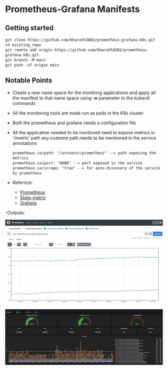 # Prometheus-Grafana Manifests


## Getting started

```
git clone https://github.com/bharath2602/prometheus-grafana-k8s.git
cd existing_repo
git remote add origin https://github.com/bharath2602/prometheus-grafana-k8s.git
git branch -M main
git push -uf origin main
```

## Notable Points

- Create a new name space for the monitring applications and apply all the manifest to that name space using **-n** parameter to the kubectl commands 
- All the monitoring tools are made run as pods in the K8s cluster
- Both the prometheus and grafana needs a configuration file
- All the application needed to be monitored need to expose metrics in '/metric' path any custome path needs to be mentioned in the service annotations

    ```
    prometheus.io/path: "/actuator/prometheus" --> path exposing the metrics
    prometheus.io/port: "8080" --> port exposed in the service
    prometheus.io/scrape: "true" --> for auto-discovery of the service by prometheus
    ```

- Refernce:

    - [Prometheus](https://devopscube.com/setup-prometheus-monitoring-on-kubernetes/)
    - [State-metric](https://devopscube.com/setup-kube-state-metrics/)
    - [Grafana](https://devopscube.com/setup-grafana-kubernetes/)

-Outputs:

![alt text](https://github.com/bharath2602/prometheus-grafana-k8s/blob/main/Outputs/Screenshot%202023-02-25%20at%203.15.35%20PM.png?raw=true)

![alt text](https://github.com/bharath2602/prometheus-grafana-k8s/blob/main/Outputs/Screenshot%202023-02-25%20at%203.16.28%20PM.png?raw=true)
